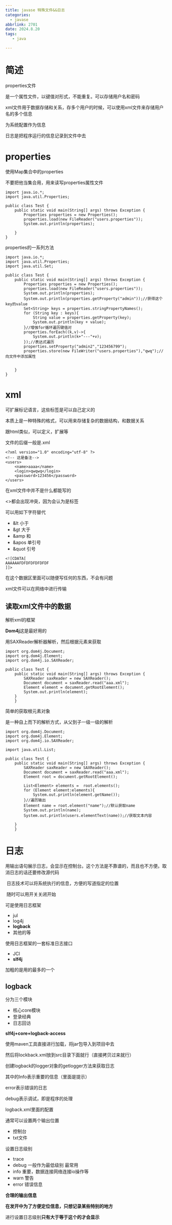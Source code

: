 ```yaml
---
title: javase 特殊文件&&日志
categories:
  - javase
abbrlink: 2701
date: 2024.8.20
tags: 
   - java

---
```


# 简述

properties文件

是一个属性文件，以键值对形式，不能重复。可以存储用户名和密码

xml文件用于数据存储和关系，存多个用户的时候，可以使用xml文件来存储用户名的多个信息

为系统配置作为信息

日志是把程序运行的信息记录到文件中去

# properties

使用Map集合中的properties

不要把他当集合用，用来读写properties属性文件

```
import java.io.*;
import java.util.Properties;

public class Test {
    public static void main(String[] args) throws Exception {
        Properties properties = new Properties();
        properties.load(new FileReader("users.properties"));
        System.out.println(properties);

    }
}
```

properties的一系列方法

```
import java.io.*;
import java.util.Properties;
import java.util.Set;

public class Test {
    public static void main(String[] args) throws Exception {
        Properties properties = new Properties();
        properties.load(new FileReader("users.properties"));
        System.out.println(properties);
        System.out.println(properties.getProperty("admin"));//获得这个key的value
        Set<String> keys = properties.stringPropertyNames();
        for (String key : keys){
            String value = properties.getProperty(key);
            System.out.println(key + value);
        }//增强for循环遍历键值对
        properties.forEach((k,v)->{
            System.out.println(k+"---"+v);
        });//表达式遍历
        properties.setProperty("admin2","123456799");
        properties.store(new FileWriter("users.properties"),"qwq");//向文件中添加属性


    }
}
```

# xml

可扩展标记语言，这些标签是可以自己定义的

本质上是一种特殊的格式，可以用来存储复杂的数据结构，和数据关系

跟html类似，可以定义，扩展等

文件的后缀一般是.xml

```
<?xml version="1.0" encoding="utf-8" ?>
<!-- 这是备注-->
<users>
    <name>aaaa</name>
    <login>qwqwq</login>
    <password>123456</password>
</users>

```

在xml文件中并不是什么都能写的

<>都会出现冲突，因为会认为是标签

可以用如下字符替代

- &lt 小于
- &gt 大于
- &amp 和
- &apos 单引号
- &quot 引号

```
<![CDATA[
AAAAAAFDFDFDFDFDFDF
]]>
```

在这个数据区里面可以随便写任何的东西，不会有问题

xml文件可以在网络中进行传输

## 读取xml文件中的数据

解析xml的框架

**Dom4j**这是最好用的

用SAXReader解析器解析，然后根据元素来获取

```
import org.dom4j.Document;
import org.dom4j.Element;
import org.dom4j.io.SAXReader;

public class Test {
    public static void main(String[] args) throws Exception {
        SAXReader saxReader = new SAXReader();
        Document document = saxReader.read("aaa.xml");
        Element element = document.getRootElement();
        System.out.println(element);
    }
    }
```

简单的获取根元素对象

是一种自上而下的解析方式，从父到子一级一级的解析

```
import org.dom4j.Document;
import org.dom4j.Element;
import org.dom4j.io.SAXReader;

import java.util.List;

public class Test {
    public static void main(String[] args) throws Exception {
        SAXReader saxReader = new SAXReader();
        Document document = saxReader.read("aaa.xml");
        Element root = document.getRootElement();

        List<Element> elements =  root.elements();
        for (Element element:elements){
            System.out.println(element.getName());
        }//遍历输出
        Element name = root.element("name");//默认获取name
        System.out.println(name);
        System.out.println(users.elementText(name));//获取文本内容
        
    }
    }
```



# 日志

用输出语句展示日志，会显示在控制台。这个方法是不靠谱的，而且也不方便。取消日志的话还要修改源代码

​	日志技术可以将系统执行的信息，方便的写道指定的位置

​	随时可以用开关关闭开始

可是使用日志框架

- jul
- log4j
- **logback**
- 其他的等

使用日志框架的一套标准日志接口

- JCl
- **slf4j**

加粗的是用的最多的一个

## logback

分为三个模块

- 核心core模块
- 登录经典
- 日志回访

**slf4j+core+logback-access**

使用maven工具直接进行加载，将jar包导入到项目中去

然后将lockback.xml放到src目录下面就行（直接拷贝过来就行）

创建logback的logger对象的getlogger方法来获取日志

其中的Info表示重要的信息（里面是提示）

error表示错误的日志

debug表示调试，即是程序的处理

logback.xml里面的配置

通常可以设置两个输出位置

- 控制台
- txt文件

设置日志级别

- trace 
- debug 一般作为最低级别 最常用
- info 重要，数据连接网络连接io操作等
- warn 警告
- error 错误信息

**合理的输出信息**

**在发开中为了方便定位信息，只想记录某些特别的地方**

进行设置日志级别**只有大于等于这个的才会显示**

